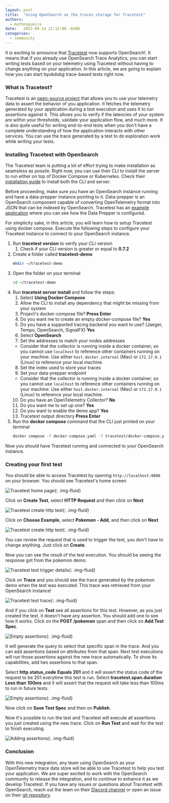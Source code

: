 ```yaml
---
layout: post
title:  "Using OpenSearch as the traces storage for Tracetest"
authors:
  - mathnogueira
date:   2022-09-14 12:15:00 -0300
categories:
  - community
---
```


It is exciting to announce that [Tracetest](https://tracetest.io) now supports OpenSearch!. It means that if you already use OpenSearch Trace Analytics, you can start writing tests based on your telemetry using Tracetest without having to change anything on your application. In this article, we are going to explain how you can start byukdubg trace-based tests right now.

### What is Tracetest?

Tracetest is an [open-source project](https://github.com/kubeshop/tracetest) that allows you to use your telemetry data to assert the behavior of you application. It fetches the telemetry generated by your application during a test execution and uses it to run assertions against it. This allows you to verify if the latencies of your system are within your thresholds, validate your application flow, and much more. It is also quite useful for writing end-to-end tests when you don't have a complete understanding of how the application interacts with other services. You can use the trace generated by a test to do exploration work while writing your tests.

### Installing Tracetest with OpenSearch

The Tracetest team is putting a lot of effort trying to make installation as seamsless as possile. Right now, you can use their CLI to install the server to run either on top of Docker Compose or Kubernetes. Check their [installation guide](https://kubeshop.github.io/tracetest/installing/) to install both the CLI and server.

Before proceeding, make sure you have an OpenSearch instance running and have a data-prepper instance pointing to it. Data-prepper is an OpenSearch component capable of converting OpenTelemetry format into JSON that can be indexed by OpenSearch. Tracetest has an [example application](https://github.com/kubeshop/tracetest/tree/main/examples/tracetest-opensearch) where you can see how the Data Prepper is configured.

For simplicity sake, in this article, you will learn how to setup Tracetest using docker compose. Execute the following steps to configure your Tracetest instance to connect to your OpenSearch instance.

1. Run **tracetest version** to verify your CLI version
    1. Check if your CLI version is greater or equal to **0.7.2**
2. Create a folder called **tracetest-demo**
    ```sh
    mkdir ~/tracetest-demo
    ```
3. Open the folder on your terminal
    ```sh
    cd ~/tracetest-demo
    ```
4. Run **tracetest server install** and follow the steps:
    1. Select **Using Docker Compose**
    2. Allow the CLI to install any dependency that might be missing from your system
    3. Project's docker-compose file? **Press Enter**
    4. Do you want me to create an empty docker-compose file? **Yes**
    5. Do you have a supported tracing backend you want to use? (Jaeger, Tempo, OpenSearch, SignalFX) **Yes**
    6. Select **OpenSearch**
    7. Set the addresses to match your nodes addresses
      * Consider that the collector is running inside a docker container, so you cannot use `localhost` to reference other containers running on your machine. Use either `host.docker.internal` (Mac) or `172.17.0.1` (Linux) to reference your local machine.
    8. Set the index used to store your traces
    9. Set your data-prepper endpoint
      * Consider that the collector is running inside a docker container, so you cannot use `localhost` to reference other containers running on your machine. Use either `host.docker.internal` (Mac) or `172.17.0.1` (Linux) to reference your local machine.
    10. Do you have an OpenTelemetry Collector? **No**
    11. Do you want me to set up one? **Yes**
    12. Do you want to enable the demo app? **Yes**
    13. Tracetest output directory **Press Enter**
5. Run the **docker compose** command that the CLI just printed on your terminal
    ```sh
    docker compose -f docker-compose.yaml -f tracetest/docker-compose.yaml up -d
    ```

Now you should have Tracetest running and connected to your OpenSearch instance.

### Creating your first test

You should be able to access Tracetest by opening `http://localhost:8080` on your browser. You should see Tracetest's home screen

![Tracetest home page](/assets/media/tutorials/tracetest/home.png){: .img-fluid}

Click on **Create Test**, select **HTTP Request** and then click on **Next**

![Tracetest create http test](/assets/media/tutorials/tracetest/http_test.png){: .img-fluid}

Click on **Choose Example**, select **Pokemon - Add**, and then click on **Next**

![Tracetest create http test](/assets/media/tutorials/tracetest/create_test_from_example.png){: .img-fluid}

You can review the request that is used to trigger the test, you don't have to change anything. Just click on **Create**.

Now you can see the result of the test execution. You should be seeing the response got from the pokemon demo:

![Tracetest test trigger details](/assets/media/tutorials/tracetest/test_trigger.png){: .img-fluid}

Click on **Trace** and you should see the trace generated by the pokemon demo when the test was executed. This trace was retrieved from your OpenSearch instance!

![Tracetest test trace](/assets/media/tutorials/tracetest/test_trace.png){: .img-fluid}

And if you click on **Test** see all assertions for this test. However, as you just created the test, it doesn't have any assertion. You should add one to see how it works. Click on the **POST /pokemon** span and then click on **Add Test Spec**.

![Empty assertions](/assets/media/tutorials/tracetest/empty_assertions.png){: .img-fluid}

It will generate the query to select that specific span in the trace. And you can add assertions based on attributes from that span. Next test executions will run those assertions against the new trace automatically. To show its capabilities, add two assertions to that span.

Select **http.status_code** **Equals** **201** and it will assert the status code of the request to be 201 everytime this test is run.
Select **tracetest.span.duration** **Less than** **100ms** and it will assert that the request will take less than 100ms to run in future tests.

![Empty assertions](/assets/media/tutorials/tracetest/adding_assertions.png){: .img-fluid}

Now click on **Save Test Spec** and then on **Publish**.

Now it's possible to run the test and Tracetest will execute all assertions you just created using the new trace. Click on **Run Test** and wait for the test to finish executing.

![Adding assertions](/assets/media/tutorials/tracetest/test_rerun.png){: .img-fluid}


### Conclusion

With this new integration, any team using OpenSearch as your OpenTelemetry trace data store will be able to use Tracetest to help you test your application. We are super excited to work with the OpenSearch community to release the integration, and to continue to enhance it as we develop Tracetest. If you have any issues or questions about Tracetest with OpenSearch, reach out the team on their [Discord channel](https://discord.gg/5mZm6bMx) or open an issue on their [git repository](https://github.com/kubeshop/tracetest).
